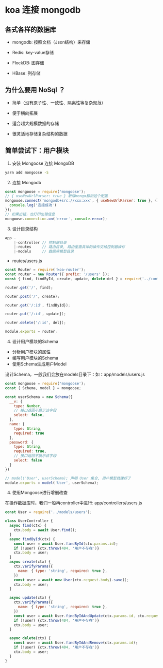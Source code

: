 # koa 连接 mongodb

## 各式各样的数据库

- mongodb: 按照文档（Json结构）来存储

- Redis: key-value存储

- FlockDB: 图存储

- HBase: 列存储

## 为什么要用 NoSql ？

- 简单（没有原子性、一致性、隔离性等复杂规范）

- 便于横向拓展

- 适合超大规模数据的存储

- 很灵活地存储复杂结构的数据

## 简单尝试下：用户模块

1. 安装 Mongoose 连接 MongoDB

```sh
yarn add mongoose -S
```

2. 连接 Mongodb

```js
const mongoose = require('mongoose');
// { useNewUrlParser: true } 新版mongo都加这个配置
mongoose.connect('mongodb+src://xxx:xxx', { useNewUrlParser: true }, () => {
  console.log('连接成功')
});
// 如果出错，也打印出错信息
mongoose.connection.on('error', console.error);
```

3. 设计目录结构

```js
app - 
    |-controller // 控制器目录 
    |-routes     // 路由目录, 路由里面具体的操作交给控制器操作
    |-models     // 数据库模型目录
```

- routes/users.js

```js
const Router = require('koa-router');
const router = new Router({ prefix: '/users' });
const { find, findById, create, update, delete:del } = require('../controllers/user');

router.get('/', find);

router.post('/', create);

router.get('/:id', findById});

router.put('/:id', update});

router.delete('/:id', del});

module.exports = router;
```

4. 设计用户模块的Schema

- 分析用户模块的属性
- 编写用户模块的Schema
- 使用Schema生成用户Model

设计Schema，一般我们会放在models目录下：如：app/models/users.js

```js
const mongoose = require('mongoose');
const { Schema, model } = mongoose;

const userSchema = new Schema({
  __v: {
    type: Number,
    // 接口返回不展示该字段
    select: false,
  },
  name: {
    type: String,
    required: true
  },
  password: {
    type: String,
    required: true,
    // 接口返回不展示该字段
    select: false
  }
})

// model('User', userSchema); 声明 User 集合, 用户模型就建好了
module.exports = model('User', userSchema);
```

4. 使用Mongoose进行增删改查

在操作数据库时，我们一般再controller中进行: app/controllers/users.js

```js
const User = require('../models/users');

class UserController {
  async find(ctx) {
    ctx.body = await User.find();
  }
  async findById(ctx) {
    const user = await User.findById(ctx.params.id);
    if (!user) {ctx.throw(404, '用户不存在')}
    ctx.body = user;
  }
  async create(ctx) {
    ctx.verifyParams({
      name: { type: 'string', required: true },
    })
    const user = await new User(ctx.request.body).save();
    ctx.body = user;
  }

  async update(ctx) {
    ctx.verifyParams({
      name: { type: 'string', required: true },
    })
    const user = await User.findByIdAndUpdate(ctx.params.id, ctx.request.body);
    if (!user) {ctx.throw(404, '用户不存在')}
    ctx.body = user;
  }

  async delete(ctx) {
    const user = await User.findByIdAndRemove(ctx.params.id);
    if (!user) {ctx.throw(404, '用户不存在')}
    ctx.body = user;
  }
}
```

